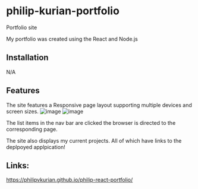 # philip-kurian-portfolio
Portfolio site

My portfolio was created using the React and Node.js

## Installation

N/A

## Features

The site features a Responsive page layout supporting multiple devices and screen sizes.
![image](https://user-images.githubusercontent.com/114792819/197461169-9aced867-1cd0-4db1-b343-d31810b18f6f.png)
![image](https://user-images.githubusercontent.com/114792819/197461245-e88fc694-9c06-48e4-84d5-c4904eb71a47.png)

The list items in the nav bar are clicked the browser is directed to the corresponding page.

The site also displays my current projects. All of which have links to the deplpoyed applpication!

## Links:
https://philipvkurian.github.io/philip-react-portfolio/
